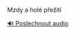 
Mzdy a holé přežití

[🔊 Poslechnout audio](/data/7-paragraphs/audio/chapter_108/para_002-Mzdy-a-hol-peit.mp3)
